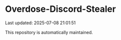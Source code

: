 # Overdose-Discord-Stealer

Last updated: 2025-07-08 21:01:51

This repository is automatically maintained.
